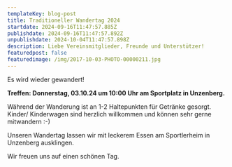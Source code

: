 ```yaml
---
templateKey: blog-post
title: Traditioneller Wandertag 2024
startdate: 2024-09-16T11:47:57.885Z
publishdate: 2024-09-16T11:47:57.892Z
unpublishdate: 2024-10-04T11:47:57.898Z
description: Liebe Vereinsmitglieder, Freunde und Unterstützer!
featuredpost: false
featuredimage: /img/2017-10-03-PHOTO-00000211.jpg
---
```

Es wird wieder gewandert!

**Treffen: Donnerstag, 03.10.24 um 10:00 Uhr am Sportplatz in Unzenberg.**

Während der Wanderung ist an 1-2 Haltepunkten für Getränke gesorgt. Kinder/ Kinderwagen sind herzlich willkommen und können sehr gerne mitwandern :-)

Unseren Wandertag lassen wir mit leckerem Essen am Sportlerheim in Unzenberg  ausklingen.

Wir freuen uns auf einen schönen Tag.